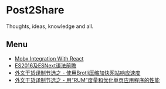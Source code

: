 # Post2Share
Thoughts, ideas, knowledge and all.

## Menu
* [Mobx Integration With React](Technical/React-Mobx.md)
* [ES2016及ESNext语法前瞻](Technical/ESNext.md)
* [外文干货译制节选之 - 使用Brotli压缩加快网站响应速度](Technical/Brotli-Compression.md)
* [外文干货译制节选之 - 用“RUM”度量和优化单页应用程序的性能](Technical/RUM-SPA-Optimization.md)
